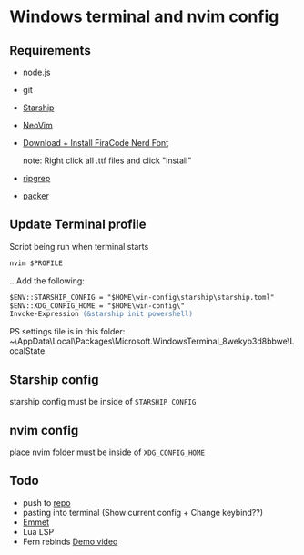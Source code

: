 # Windows terminal and nvim config

## Requirements

- node.js
- git
- [Starship](https://starship.rs/guide/#%F0%9F%9A%80-installation)
- [NeoVim](https://github.com/neovim/neovim/releases)
- [Download + Install FiraCode Nerd Font](https://www.nerdfonts.com/font-downloads)

    note: Right click all .ttf files and click "install" 
- [ripgrep](https://github.com/BurntSushi/ripgrep)
- [packer](https://github.com/wbthomason/packer.nvim)

## Update Terminal profile

Script being run when terminal starts

```ps
nvim $PROFILE
```

...Add the following:
```ps
$ENV::STARSHIP_CONFIG = "$HOME\win-config\starship\starship.toml"
$ENV::XDG_CONFIG_HOME = "$HOME\win-config\"
Invoke-Expression (&starship init powershell)
```

PS settings file is in this folder:
~\AppData\Local\Packages\Microsoft.WindowsTerminal_8wekyb3d8bbwe\LocalState

## Starship config
starship config must be inside of `STARSHIP_CONFIG`


## nvim config
place nvim folder must be inside of `XDG_CONFIG_HOME`


## Todo
- push to [repo](https://github.com/OleJoik/nvim-config)
- pasting into terminal (Show current config + Change keybind??)
- [Emmet](https://github.com/mattn/emmet-vim)
- Lua LSP
- Fern rebinds [Demo video](https://www.youtube.com/watch?v=YpzIhRoZ-tk)
